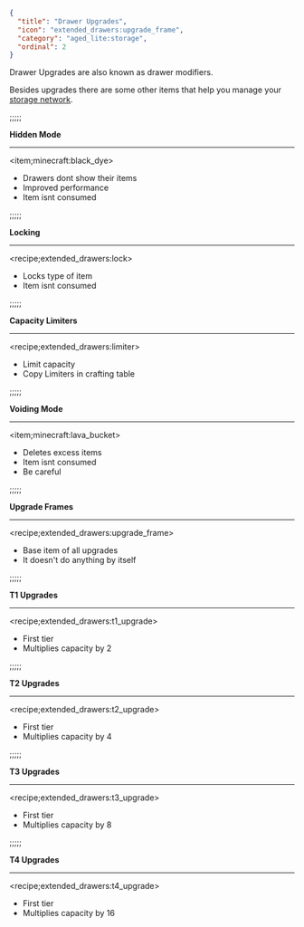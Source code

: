 ```json
{
  "title": "Drawer Upgrades",
  "icon": "extended_drawers:upgrade_frame",
  "category": "aged_lite:storage",
  "ordinal": 2
}
```

Drawer Upgrades are also known as drawer modifiers.


Besides upgrades there are some other items that help you manage your [storage network](^aged_lite:storage/drawers).

;;;;;


**Hidden Mode**

---

<item;minecraft:black_dye>

- Drawers dont show their items
- Improved performance
- Item isnt consumed

;;;;;


**Locking**

---

<recipe;extended_drawers:lock>

- Locks type of item
- Item isnt consumed

;;;;;


**Capacity Limiters**

---

<recipe;extended_drawers:limiter>

- Limit capacity
- Copy Limiters in crafting table

;;;;;


**Voiding Mode**

---

<item;minecraft:lava_bucket>

- Deletes excess items
- Item isnt consumed
- Be careful

;;;;;


**Upgrade Frames**

---

<recipe;extended_drawers:upgrade_frame>

- Base item of all upgrades
- It doesn't do anything by itself

;;;;;


**T1 Upgrades**

---

<recipe;extended_drawers:t1_upgrade>

- First tier
- Multiplies capacity by 2

;;;;;


**T2 Upgrades**

---

<recipe;extended_drawers:t2_upgrade>

- First tier
- Multiplies capacity by 4

;;;;;


**T3 Upgrades**

---

<recipe;extended_drawers:t3_upgrade>

- First tier
- Multiplies capacity by 8

;;;;;


**T4 Upgrades**

---

<recipe;extended_drawers:t4_upgrade>

- First tier
- Multiplies capacity by 16